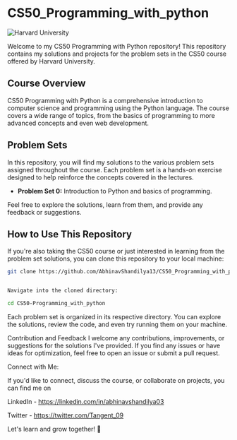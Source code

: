 # CS50_Programming_with_python


![Harvard University](https://upload.wikimedia.org/wikipedia/en/thumb/3/3a/Harvard_Wreath_Logo_1.svg/1280px-Harvard_Wreath_Logo_1.svg.png)

Welcome to my CS50 Programming with Python repository! This repository contains my solutions and projects for the problem sets in the CS50 course offered by Harvard University.

## Course Overview

CS50 Programming with Python is a comprehensive introduction to computer science and programming using the Python language. The course covers a wide range of topics, from the basics of programming to more advanced concepts and even web development.

## Problem Sets

In this repository, you will find my solutions to the various problem sets assigned throughout the course. Each problem set is a hands-on exercise designed to help reinforce the concepts covered in the lectures.

- **Problem Set 0:** Introduction to Python and basics of programming.


Feel free to explore the solutions, learn from them, and provide any feedback or suggestions.

## How to Use This Repository

If you're also taking the CS50 course or just interested in learning from the problem set solutions, you can clone this repository to your local machine:

```bash
git clone https://github.com/AbhinavShandilya13/CS50_Programming_with_python.git


Navigate into the cloned directory:

cd CS50-Programming_with_python


```

Each problem set is organized in its respective directory. You can explore the solutions, review the code, and even try running them on your machine.

Contribution and Feedback
I welcome any contributions, improvements, or suggestions for the solutions I've provided. If you find any issues or have ideas for optimization, feel free to open an issue or submit a pull request.

Connect with Me:

If you'd like to connect, discuss the course, or collaborate on projects, you can find me on 

LinkedIn - https://linkedin.com/in/abhinavshandilya03

Twitter - https://twitter.com/Tangent_09

Let's learn and grow together! 🚀







